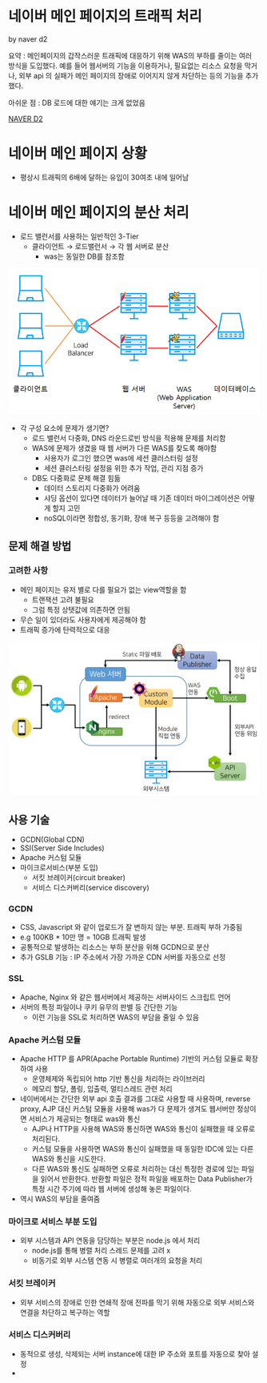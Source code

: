 # 네이버 메인 페이지의 트래픽 처리 

by naver d2

요약 : 메인페이지의 갑작스러운 트래픽에 대응하기 위해 WAS의 부하를 줄이는 여러 방식을 도입했다. 예를 들어 웹서버의 기능을 이용하거나, 필요없는 리소스 요청을 막거나, 외부 api 의 실패가 메인 페이지의 장애로 이어지지 않게 차단하는 등의 기능을 추가했다.

아쉬운 점 : DB 로드에 대한 얘기는 크게 없었음  

[NAVER D2](https://d2.naver.com/helloworld/6070967?utm_source=gaerae.com&utm_campaign=%EA%B0%9C%EB%B0%9C%EC%9E%90%EC%8A%A4%EB%9F%BD%EB%8B%A4&utm_medium=social)

# 네이버 메인 페이지 상황

- 평상시 트래픽의 6배에 달하는 유입이 30여초 내에 일어남

# 네이버 메인 페이지의 분산 처리

- 로드 밸런서를 사용하는 일반적인 3-Tier
    - 클라이언트 → 로드밸런서 → 각 웹 서버로 분산
        - was는 동일한 DB를 참조함

![](Untitled-59473632-2ac9-49fb-95e1-08994001b6c1.png)

- 각 구성 요소에 문제가 생기면?
    - 로드 밸런서 다중화, DNS 라운드로빈 방식을 적용해 문제를 처리함
    - WAS에 문제가 생겼을 때 웹 서버가 다른 WAS를 찾도록 해야함
        - 사용자가 로그인 했으면 was에 세션 클러스터링 설정
        - 세션 클러스터링 설정을 위한 추가 작업, 관리 지점 증가
    - DB도 다중화로 문제 해결 힘듦
        - 데이터 스토리지 다중화가 어려움
        - 샤딩 옵션이 있다면 데이터가 늘어날 때 기존 데이터 마이그레이션은 어떻게 할지 고민
        - noSQL이라면 정합성, 동기화, 장애 복구 등등을 고려해야 함

## 문제 해결 방법

### 고려한 사항

- 메인 페이지는 유저 별로 다를 필요가 없는 view역할을 함
    - 트랜잭션 고려 불필요
    - 그럼 특정 상탯값에 의존하면 안됨
- 무슨 일이 있더라도 사용자에게 제공해야 함
- 트래픽 증가에 탄력적으로 대응

![](Untitled-f164dd33-bcb1-43c9-a095-5612e2cdac7d.png)

## 사용 기술

- GCDN(Global CDN)
- SSI(Server Side Includes)
- Apache 커스텀 모듈
- 마이크로서비스(부분 도입)
    - 서킷 브레이커(circuit breaker)
    - 서비스 디스커버리(service discovery)

### GCDN

- CSS, Javascript 와 같이 업로드가 잘 변하지 않는 부분. 트래픽 부하 가중됨
- e.g 100KB * 10만 명 = 10GB 트래픽 발생
- 공통적으로 발생하는 리소스는 부하 분산을 위해 GCDN으로 분산
- 추가 GSLB 기능 : IP 주소에서 가장 가까운 CDN 서버를 자동으로 선정

### SSL

- Apache, Nginx 와 같은 웹서버에서 제공하는 서버사이드 스크립트 언어
- 서버의 특정 파일이나 쿠키 유무의 판별 등 간단한 기능
    - 이런 기능을 SSL로 처리하면 WAS의 부담을 줄일 수 있음

### Apache 커스텀 모듈

- Apache HTTP 를 APR(Apache Portable Runtime) 기반의 커스텀 모듈로 확장하여 사용
    - 운영체제와 독립되어 http 기반 통신을 처리하는 라이브러리
    - 메모리 할당, 폴링, 입출력, 멀티스레드 관련 처리
- 네이버에서는 간단한 외부 api 호출 결과를 그대로 사용할 때 사용하며, reverse proxy, AJP 대신 커스텀 모듈을 사용해 was가 다 문제가 생겨도 웹서버만 정상이면 서비스가 제공되는 형태로 was와 통신
    - AJP나 HTTP을 사용해 WAS와 통신하면 WAS와 통신이 실패했을 때 오류로 처리된다.
    - 커스텀 모듈을 사용하면 WAS와 통신이 실패했을 때 동일한 IDC에 있는 다른 WAS와 통신을 시도한다.
    - 다른 WAS와 통신도 실패하면 오류로 처리하는 대신 특정한 경로에 있는 파일을 읽어서 반환한다. 반환할 파일은 정적 파일을 배포하는 Data Publisher가 특정 시간 주기에 따라 웹 서버에 생성해 놓은 파일이다.
- 역시 WAS의 부담을 줄여줌

### 마이크로 서비스 부분 도입

- 외부 시스템과 API 연동을 담당하는 부분은 node.js 에서 처리
    - node.js를 통해 병렬 처리 스레드 문제를 고려 x
    - 비동기로 외부 시스템 연동 시 병렬로 여러개의 요청을 처리

### 서킷 브레이커

- 외부 서비스의 장애로 인한 연쇄적 장애 전파를 막기 위해 자동으로 외부 서비스와 연결을 차단하고 복구하는 역할

### 서비스 디스커버리

- 동적으로 생성, 삭제되는 서버 instance에 대한 IP 주소와 포트를 자동으로 찾아 설정
-